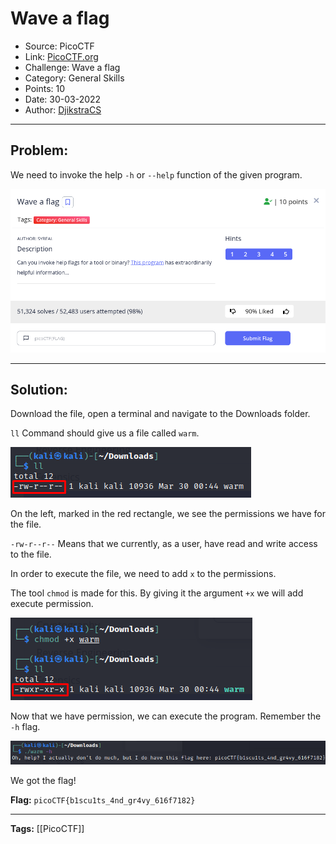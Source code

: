 # Wave a flag
* Source: PicoCTF
* Link: [PicoCTF.org](https://picoctf.org/)
* Challenge: Wave a flag
* Category: General Skills
* Points: 10
* Date: 30-03-2022
* Author: [DjikstraCS](https://github.com/DjikstraCS)

---
## Problem:

We need to invoke the help `-h` or `--help` function of the given program.

![](./attachments/Pasted%20image%2020220330064136.png)

---
## Solution:

Download the file, open a terminal and navigate to the Downloads folder.

`ll` Command should give us a file called `warm`.

![](./attachments/Pasted%20image%2020220330064913.png)

On the left, marked in the red rectangle, we see the permissions we have for the file.

`-rw-r--r--` Means that we currently, as a user, have read and write access to the file.

In order to execute the file, we need to add `x` to the permissions. 

The tool `chmod` is made for this. By giving it the argument `+x` we will add execute permission.

![](./attachments/Pasted%20image%2020220330065941.png)

Now that we have permission, we can execute the program. Remember the `-h` flag.

![](./attachments/Pasted%20image%2020220330070902.png)

We got the flag!

**Flag:** `picoCTF{b1scu1ts_4nd_gr4vy_616f7182}`

---
**Tags:** [[PicoCTF]]